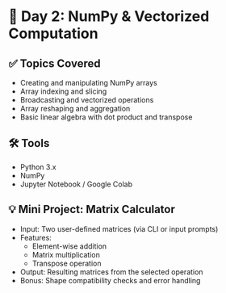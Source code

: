 # 📅 Day 2: NumPy & Vectorized Computation

## ✅ Topics Covered
- Creating and manipulating NumPy arrays
- Array indexing and slicing
- Broadcasting and vectorized operations
- Array reshaping and aggregation
- Basic linear algebra with dot product and transpose

## 🛠 Tools
- Python 3.x
- NumPy
- Jupyter Notebook / Google Colab

## 💡 Mini Project: Matrix Calculator
- Input: Two user-defined matrices (via CLI or input prompts)
- Features:
  - Element-wise addition
  - Matrix multiplication
  - Transpose operation
- Output: Resulting matrices from the selected operation
- Bonus: Shape compatibility checks and error handling
